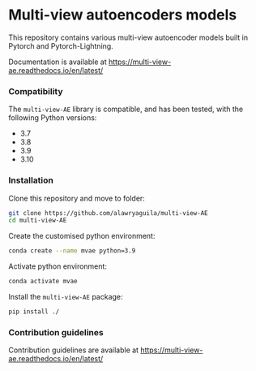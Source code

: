 # Multi-view autoencoders models 

This repository contains various multi-view autoencoder models built in Pytorch and Pytorch-Lightning. 

Documentation is available at https://multi-view-ae.readthedocs.io/en/latest/

### Compatibility
The ``multi-view-AE`` library is compatible, and has been tested, with the following Python versions:
* 3.7
* 3.8
* 3.9
* 3.10

### Installation
Clone this repository and move to folder:
```bash
git clone https://github.com/alawryaguila/multi-view-AE
cd multi-view-AE
```

Create the customised python environment:
```bash
conda create --name mvae python=3.9
```

Activate python environment:
```bash
conda activate mvae
```

Install the ``multi-view-AE`` package:
```bash
pip install ./
```

### Contribution guidelines
Contribution guidelines are available at https://multi-view-ae.readthedocs.io/en/latest/

